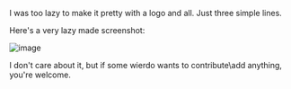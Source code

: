 I was too lazy to make it pretty with a logo and all. Just three simple lines.

Here's a very lazy made screenshot:



![image](https://github.com/user-attachments/assets/a4a77e11-ef91-4d03-b1cc-83b8d636d62b)


I don't care about it, but if some wierdo wants to contribute\add anything, you're welcome. 

